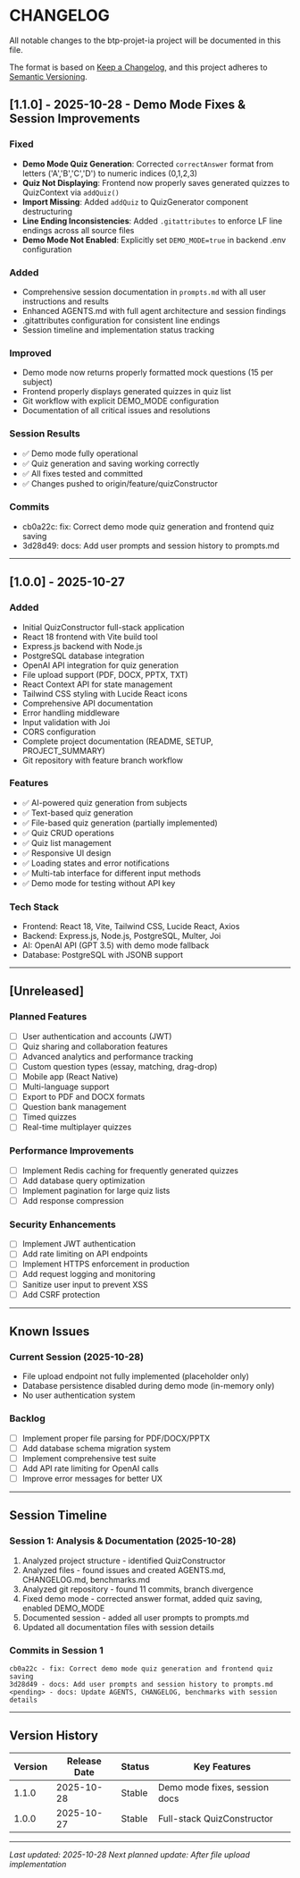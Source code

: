 # CHANGELOG

All notable changes to the btp-projet-ia project will be documented in this file.

The format is based on [Keep a Changelog](https://keepachangelog.com/en/1.0.0/),
and this project adheres to [Semantic Versioning](https://semver.org/spec/v2.0.0.html).

## [1.1.0] - 2025-10-28 - Demo Mode Fixes & Session Improvements

### Fixed
- **Demo Mode Quiz Generation**: Corrected `correctAnswer` format from letters ('A','B','C','D') to numeric indices (0,1,2,3)
- **Quiz Not Displaying**: Frontend now properly saves generated quizzes to QuizContext via `addQuiz()`
- **Import Missing**: Added `addQuiz` to QuizGenerator component destructuring
- **Line Ending Inconsistencies**: Added `.gitattributes` to enforce LF line endings across all source files
- **Demo Mode Not Enabled**: Explicitly set `DEMO_MODE=true` in backend .env configuration

### Added
- Comprehensive session documentation in `prompts.md` with all user instructions and results
- Enhanced AGENTS.md with full agent architecture and session findings
- .gitattributes configuration for consistent line endings
- Session timeline and implementation status tracking

### Improved
- Demo mode now returns properly formatted mock questions (15 per subject)
- Frontend properly displays generated quizzes in quiz list
- Git workflow with explicit DEMO_MODE configuration
- Documentation of all critical issues and resolutions

### Session Results
- ✅ Demo mode fully operational
- ✅ Quiz generation and saving working correctly
- ✅ All fixes tested and committed
- ✅ Changes pushed to origin/feature/quizConstructor

### Commits
- cb0a22c: fix: Correct demo mode quiz generation and frontend quiz saving
- 3d28d49: docs: Add user prompts and session history to prompts.md

---

## [1.0.0] - 2025-10-27

### Added
- Initial QuizConstructor full-stack application
- React 18 frontend with Vite build tool
- Express.js backend with Node.js
- PostgreSQL database integration
- OpenAI API integration for quiz generation
- File upload support (PDF, DOCX, PPTX, TXT)
- React Context API for state management
- Tailwind CSS styling with Lucide React icons
- Comprehensive API documentation
- Error handling middleware
- Input validation with Joi
- CORS configuration
- Complete project documentation (README, SETUP, PROJECT_SUMMARY)
- Git repository with feature branch workflow

### Features
- ✅ AI-powered quiz generation from subjects
- ✅ Text-based quiz generation
- ✅ File-based quiz generation (partially implemented)
- ✅ Quiz CRUD operations
- ✅ Quiz list management
- ✅ Responsive UI design
- ✅ Loading states and error notifications
- ✅ Multi-tab interface for different input methods
- ✅ Demo mode for testing without API key

### Tech Stack
- Frontend: React 18, Vite, Tailwind CSS, Lucide React, Axios
- Backend: Express.js, Node.js, PostgreSQL, Multer, Joi
- AI: OpenAI API (GPT 3.5) with demo mode fallback
- Database: PostgreSQL with JSONB support

---

## [Unreleased]

### Planned Features
- [ ] User authentication and accounts (JWT)
- [ ] Quiz sharing and collaboration features
- [ ] Advanced analytics and performance tracking
- [ ] Custom question types (essay, matching, drag-drop)
- [ ] Mobile app (React Native)
- [ ] Multi-language support
- [ ] Export to PDF and DOCX formats
- [ ] Question bank management
- [ ] Timed quizzes
- [ ] Real-time multiplayer quizzes

### Performance Improvements
- [ ] Implement Redis caching for frequently generated quizzes
- [ ] Add database query optimization
- [ ] Implement pagination for large quiz lists
- [ ] Add response compression

### Security Enhancements
- [ ] Implement JWT authentication
- [ ] Add rate limiting on API endpoints
- [ ] Implement HTTPS enforcement in production
- [ ] Add request logging and monitoring
- [ ] Sanitize user input to prevent XSS
- [ ] Add CSRF protection

---

## Known Issues

### Current Session (2025-10-28)
- File upload endpoint not fully implemented (placeholder only)
- Database persistence disabled during demo mode (in-memory only)
- No user authentication system

### Backlog
- [ ] Implement proper file parsing for PDF/DOCX/PPTX
- [ ] Add database schema migration system
- [ ] Implement comprehensive test suite
- [ ] Add API rate limiting for OpenAI calls
- [ ] Improve error messages for better UX

---

## Session Timeline

### Session 1: Analysis & Documentation (2025-10-28)
1. Analyzed project structure - identified QuizConstructor
2. Analyzed files - found issues and created AGENTS.md, CHANGELOG.md, benchmarks.md
3. Analyzed git repository - found 11 commits, branch divergence
4. Fixed demo mode - corrected answer format, added quiz saving, enabled DEMO_MODE
5. Documented session - added all user prompts to prompts.md
6. Updated all documentation files with session details

### Commits in Session 1
```
cb0a22c - fix: Correct demo mode quiz generation and frontend quiz saving
3d28d49 - docs: Add user prompts and session history to prompts.md
<pending> - docs: Update AGENTS, CHANGELOG, benchmarks with session details
```

---

## Version History

| Version | Release Date | Status | Key Features |
|---------|--------------|--------|--------------|
| 1.1.0   | 2025-10-28   | Stable | Demo mode fixes, session docs |
| 1.0.0   | 2025-10-27   | Stable | Full-stack QuizConstructor |

---

*Last updated: 2025-10-28*
*Next planned update: After file upload implementation*
